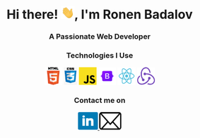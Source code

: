 <h1 align="center">Hi there! <img src="./assets/Hi.gif" width="30px">, I'm Ronen Badalov</h1>

<h3 align="center">A Passionate Web Developer</h3>

<h3 align="center">Technologies I Use</h3>
<p align="center"> 
    <img src="./assets/HTML-logo.png" alt="html" width="40" height="40"/> 
    <img src="./assets/css-logo.png" alt="css" width="30" height="40"/> 
    <img src="./assets/js-logo.png" alt="js" width="40" height="40"/> 
    <img src="./assets/bootstrap-logo.png" alt="bootstrap" width="40" height="40"/> 
    <img src="./assets/react-logo.png" alt="react" width="40" height="40"/> 
    <img src="./assets/redux-logo.png" alt="redux" width="40" height="40"/> 
</p>

<h3 align="center">Contact me on</h3>
<p align="center"> 
    <a href="https://www.linkedin.com/in/ronenbadalov/">
        <img src="./assets/linkedin-logo.png" alt="linkedin" width="45" height="40"/> 
    </a>
    <a href="mailto:ronenbadalov1@gmail.com">
        <img src="./assets/mail.png" alt="linkedin" width="50" height="40"/> 
    </a>
</p>
